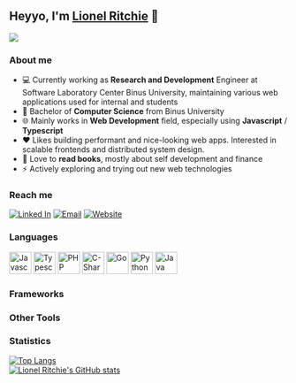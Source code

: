 ## Heyyo, I'm [Lionel Ritchie](https://ritchie.vercel.app/) 👋  

![](https://media.licdn.com/dms/image/D5616AQHqn5ZZoo74eQ/profile-displaybackgroundimage-shrink_350_1400/0/1679020975103?e=1688601600&v=beta&t=CUZXDsI4Ie4zAGsFXGFR5Ki3NdwZividyFOQDFBO5m0)

### About me  
- 💻 Currently working as **Research and Development** Engineer at Software Laboratory Center Binus University, maintaining various web applications used for internal and students
- 📕 Bachelor of **Computer Science** from Binus University
- 🌐 Mainly works in **Web Development** field, especially using **Javascript** / **Typescript** 
- ❤️ Likes building performant and nice-looking web apps. Interested in scalable frontends and distributed system design.  
- 📘 Love to **read books**, mostly about self development and finance
- ⚡ Actively exploring and trying out new web technologies

### Reach me
[![Linked In](https://img.shields.io/badge/LinkedIn-0A66C2?style=for-the-badge&logo=LinkedIn&logoColor=White)](https://www.linkedin.com/in/lionel-ritchie/)
[![Email](https://img.shields.io/badge/Email-EA4335?style=for-the-badge&logo=Gmail&logoColor=ffffff)](mailto:lionelrtchieee@gmail.com)
[![Website](https://img.shields.io/badge/Website-FF7139?style=for-the-badge&logo=Firefox&logoColor=ffffff)](http://ritchie.vercel.app/)

### Languages
<div>
 <img src="https://cdn.jsdelivr.net/gh/devicons/devicon/icons/javascript/javascript-original.svg" width="40" height="40" title="Javascript" alt="Javascript" />
 <img src="https://cdn.jsdelivr.net/gh/devicons/devicon/icons/typescript/typescript-original.svg" width="40" height="40" title="Typescript" alt="Typescript" /> 
 <img src="https://cdn.jsdelivr.net/gh/devicons/devicon/icons/php/php-original.svg" width="40" height="40" title="PHP" alt="PHP" />
 <img src="https://cdn.jsdelivr.net/gh/devicons/devicon/icons/csharp/csharp-original.svg" width="40" height="40" title="C-Sharp" alt="C-Sharp" />
 <img src="https://cdn.jsdelivr.net/gh/devicons/devicon/icons/go/go-original-wordmark.svg" width="40" height="40" title="Go" alt="Go" />
 <img src="https://cdn.jsdelivr.net/gh/devicons/devicon/icons/python/python-original.svg" width="40" height="40" title="Python" alt="Python" />
 <img src="https://cdn.jsdelivr.net/gh/devicons/devicon/icons/java/java-original.svg" width="40" height="40" title="Java" alt="Java" />
</div>

### Frameworks
<div>
 
</div>

### Other Tools
<div>
 
</div>

### Statistics
[![Top Langs](https://github-readme-stats.vercel.app/api/top-langs/?username=lionelritchie29&layout=compact&theme=dracula)](https://github.com/lionelritchie29)  
[![Lionel Ritchie's GitHub stats](https://github-readme-stats.vercel.app/api?username=lionelritchie29&count_private=true&show_icons=true&hide=issues,contrib&theme=dracula)](https://github.com/lionelritchie29)  
